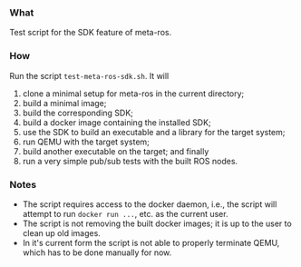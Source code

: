 ### What ###

Test script for the SDK feature of meta-ros.


### How ###

Run the script `test-meta-ros-sdk.sh`. It will

  1) clone a minimal setup for meta-ros in the current directory;
  2) build a minimal image;
  3) build the corresponding SDK;
  4) build a docker image containing the installed SDK;
  5) use the SDK to build an executable and a library for the target system;
  6) run QEMU with the target system;
  7) build another executable on the target; and finally
  8) run a very simple pub/sub tests with the built ROS nodes.


### Notes ###

* The script requires access to the docker daemon, i.e., the script will attempt
  to run `docker run ...`, etc. as the current user.
* The script is not removing the built docker images; it is up to the user to
  clean up old images.
* In it's current form the script is not able to properly terminate QEMU, which
  has to be done manually for now.
